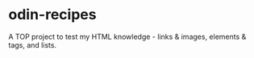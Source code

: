 # odin-recipes
A TOP project to test my HTML knowledge - links & images, elements & tags, and lists. 